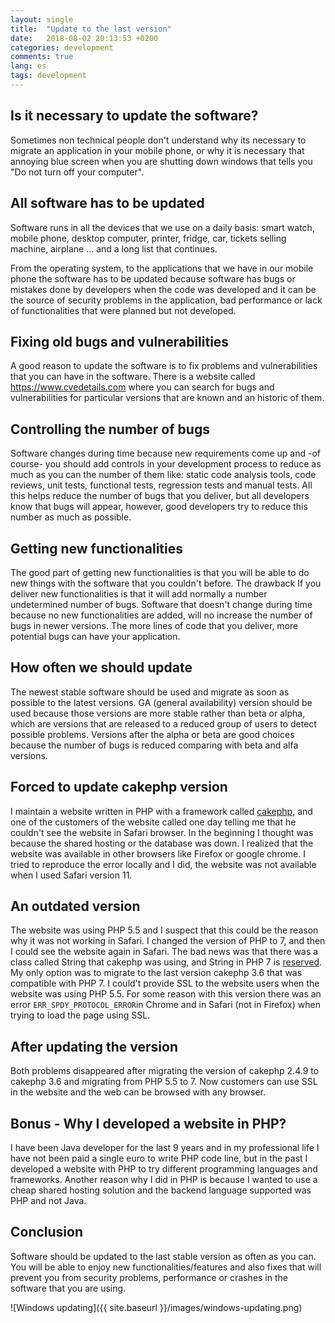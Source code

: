 ```yaml
---
layout: single
title:  "Update to the last version"
date:   2018-08-02 20:13:53 +0200
categories: development
comments: true
lang: es
tags: development 
---
```


Is it necessary to update the software?
------------------------------------------------
Sometimes non technical people don't understand why its necessary to migrate an application in your mobile phone, or why it is necessary that annoying blue screen when you are shutting down windows that tells you "Do not turn off your computer".

All software has to be updated
------------------------------------------------
Software runs in all the devices that we use on a daily basis: smart watch, mobile phone, desktop computer, printer, fridge, car, tickets selling machine, airplane ... and a long list that continues.

From the operating system, to the applications that we have in our mobile phone the software has to be updated because software has bugs or mistakes done by developers when the code was developed and it can be the source of security problems in the application, bad performance or lack of functionalities that were planned but not developed. 

Fixing old bugs and vulnerabilities
-------------------------------------
A good reason to update the software is to fix problems and vulnerabilities that you can have in the software. There is a website called https://www.cvedetails.com where you can search for bugs and vulnerabilities for particular versions that are known and an historic of them. 

Controlling the number of bugs
--------------------------------------
Software changes during time because new requirements come up and -of course- you should add controls in your development process to reduce as much as you can the number of them like: static code analysis tools, code reviews, unit tests, functional tests, regression tests and manual tests. All this helps reduce the number of bugs that you deliver, but all developers know that bugs will appear, however, good developers try to reduce this number as much as possible.

Getting new functionalities
-------------------------------------
The good part of getting new functionalities is that you will be able to do new things with the software that you couldn't before. The drawback If you deliver new functionalities is that it will add normally a number undetermined number of bugs. Software that doesn't change during time because no new functionalities are added, will no increase the number of bugs in newer versions. The more lines of code that you deliver, more potential bugs can have your application. 

How often we should update
-------------------------------------
The newest stable software should be used and migrate as soon as possible to the latest versions. GA (general availability) version should be used because those versions are more stable rather than beta or alpha, which are versions that are released to a reduced group of users to detect possible problems. Versions after the alpha or beta are good choices because the number of bugs is reduced comparing with beta and alfa versions.

Forced to update cakephp version  
-----------------------------------
I maintain a website written in PHP with a framework called <a href="https://cakephp.org/">cakephp</a>, and one of the customers of the website called one day telling me that he couldn't see the website in Safari browser. In the beginning I thought was because the shared hosting or the database was down. I realized that the website was available in other browsers like Firefox or google chrome. I tried to reproduce the error locally and I did, the website was not available when I used Safari version 11.

An outdated version
--------------------------------
The website was using PHP 5.5 and I suspect that this could be the reason why it was not working in Safari. I changed the version of PHP to 7, and then I could see the website again in Safari. The bad news was that there was a class called String that cakephp was using, and String in PHP 7 is  <a href="https://www.drupal.org/project/graphql/issues/2715609">reserved</a>. My only option was to migrate to the last version cakephp 3.6 that was compatible with PHP 7. 
I could't provide SSL to the website users when the website was using PHP 5.5. For some reason with this version there was an error `ERR_SPDY_PROTOCOL_ERROR`in Chrome and in Safari (not in Firefox) when trying to load the page using SSL. 

After updating the version
--------------------------------
Both problems disappeared after migrating the version of cakephp 2.4.9 to cakephp 3.6 and migrating from PHP 5.5 to 7. Now customers can use SSL in the website and the web can be browsed with any browser.

Bonus - Why I developed a website in PHP?
----------------------------------
I have been Java developer for the last 9 years and in my professional life I have not been paid a single euro to write PHP code line, but in the past I developed a website with PHP to try different programming languages and frameworks. Another reason why I did in PHP is because I wanted to use a cheap shared hosting solution and the backend language supported was PHP and not Java. 

Conclusion
------------------
Software should be updated to the last stable version as often as you can. You will be able to enjoy new functionalities/features and also fixes that will prevent you from security problems, performance or crashes in the software that you are using. 

![Windows updating]({{ site.baseurl }}/images/windows-updating.png)













